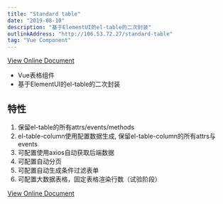 ```yaml
---
title: "Standard table"
date: "2019-08-10"
description: "基于ElementUI的el-table的二次封装"
outlinkAddress: "http://106.53.72.27/standard-table"
tag: "Vue Component"
---
```


[View Online Document](http://106.53.72.27/standard-table)

+ Vue表格组件
+ 基于ElementUI的el-table的二次封装

## 特性
1. 保留el-table的所有attrs/events/methods
2. el-table-column使用配置数据生成, 保留el-table-column的所有attrs与events
3. 可配置使用axios自动获取后端数据
4. 可配置自动分页
5. 可配置自动生成条件过滤表单
6. 可配置大数据表格，固定表格渲染行数（试验阶段）

[View Online Document](http://106.53.72.27/standard-table)